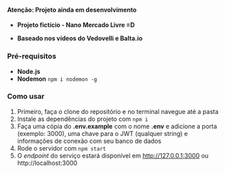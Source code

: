 #### Atenção: Projeto ainda em desenvolvimento
- **Projeto fictício - Nano Mercado Livre =D**

- **Baseado nos vídeos do Vedovelli e Balta.io**

### Pré-requisitos

- **Node.js**
- **Nodemon** `npm i nodemon -g`

### Como usar

1. Primeiro, faça o clone do repositório e no terminal navegue até a pasta
2. Instale as dependências do projeto com `npm i`
3. Faça uma cópia do **.env.example** com o nome **.env** e adicione a porta (exemplo: 3000), uma chave para o JWT (qualquer string) e informações de conexão com seu banco de dados
4. Rode o servidor com `npm start`
5. O *endpoint* do serviço estará disponível em http://127.0.0.1:3000 ou http://localhost:3000
